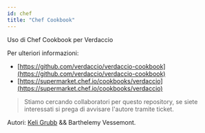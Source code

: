 ```yaml
---
id: chef
title: "Chef Cookbook"
---
```


Uso di Chef Cookbook per Verdaccio

Per ulteriori informazioni:

* [https://github.com/verdaccio/verdaccio-cookbook](https://github.com/verdaccio/verdaccio-cookbook)
* [https://supermarket.chef.io/cookbooks/verdaccio](https://supermarket.chef.io/cookbooks/verdaccio)

> Stiamo cercando collaboratori per questo repository, se siete interessati si prega di avvisare l'autore tramite ticket.

Autori: [Keli Grubb](https://github.com/kgrubb) && Barthelemy Vessemont.


